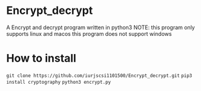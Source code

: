 # Encrypt_decrypt
A Encrypt and decrypt program written in python3
NOTE: this program only supports linux and macos this program does not support windows
# How to install
`git clone https://github.com/iurjscsi1101500/Encrypt_decrypt.git`
`pip3 install cryptography`
`python3 encrypt.py`
